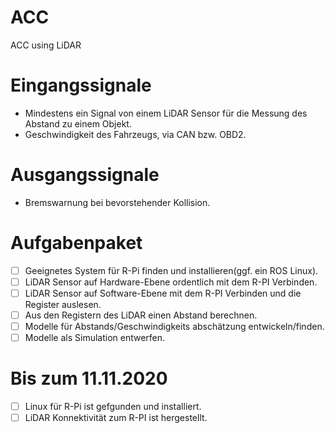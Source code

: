 # ACC

ACC using LiDAR


# Eingangssignale
- Mindestens ein Signal von einem LiDAR Sensor für die Messung des Abstand zu einem Objekt.
- Geschwindigkeit des Fahrzeugs, via CAN bzw. OBD2.

# Ausgangssignale
- Bremswarnung bei bevorstehender Kollision.


# Aufgabenpaket
- [ ] Geeignetes System für R-Pi finden und installieren(ggf. ein ROS Linux).
- [ ] LiDAR Sensor auf Hardware-Ebene ordentlich mit dem R-PI Verbinden.
- [ ] LiDAR Sensor auf Software-Ebene mit dem R-PI Verbinden und die Register auslesen.
- [ ] Aus den Registern des LiDAR einen Abstand berechnen.
- [ ] Modelle für Abstands/Geschwindigkeits abschätzung entwickeln/finden.
- [ ] Modelle als Simulation entwerfen.

# Bis zum 11.11.2020
- [ ] Linux für R-Pi ist gefgunden und installiert.
- [ ] LiDAR Konnektivität zum R-PI ist hergestellt.
